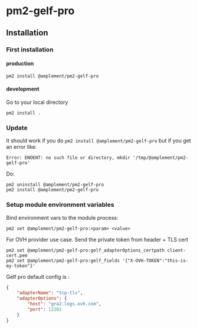 # pm2-gelf-pro

## Installation

### First installation

#### production
```shell
pm2 install @amplement/pm2-gelf-pro
```

#### development 
Go to your local directory 
```shell
pm2 install .
```

### Update

It should work if you do `pm2 install @amplement/pm2-gelf-pro` but if you get an error like:

```
Error: ENOENT: no such file or directory, mkdir '/tmp/@amplement/pm2-gelf-pro'
```

Do:

```shell
pm2 uninstall @amplement/pm2-gelf-pro
pm2 install @amplement/pm2-gelf-pro
```

### Setup module environment variables

Bind environment vars to the module process:

```shell
pm2 set @amplement/pm2-gelf-pro:<param> <value>
```

For OVH provider use case. Send the private token from header + TLS cert

```shell
pm2 set @amplement/pm2-gelf-pro:gelf_adapterOptions_certpath client-cert.pem
pm2 set @amplement/pm2-gelf-pro:gelf_fields '{"X-OVH-TOKEN":"this-is-my-token"}'
```

Gelf pro default config is :

```json
{
    "adapterName": "tcp-tls",
    "adapterOptions": {
        "host": "gra2.logs.ovh.com",
        "port": 12202
    }
}
```
